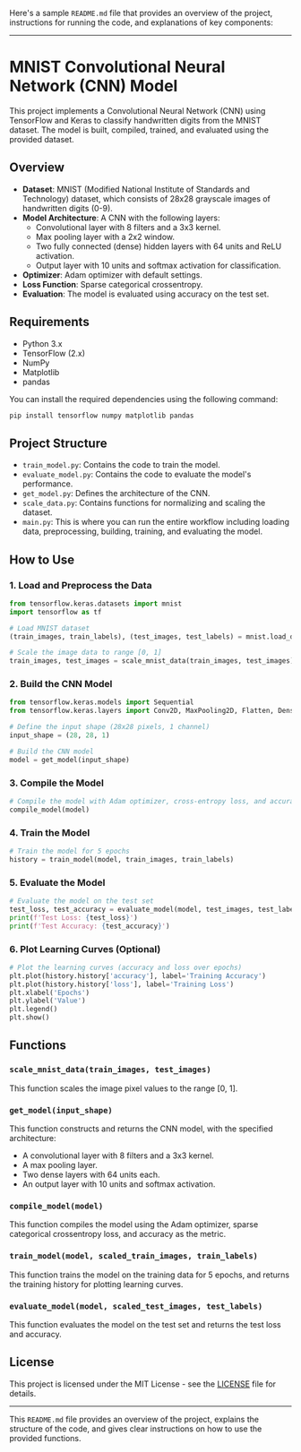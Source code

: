 Here's a sample `README.md` file that provides an overview of the project, instructions for running the code, and explanations of key components:

---

# MNIST Convolutional Neural Network (CNN) Model

This project implements a Convolutional Neural Network (CNN) using TensorFlow and Keras to classify handwritten digits from the MNIST dataset. The model is built, compiled, trained, and evaluated using the provided dataset.

## Overview

- **Dataset**: MNIST (Modified National Institute of Standards and Technology) dataset, which consists of 28x28 grayscale images of handwritten digits (0-9).
- **Model Architecture**: A CNN with the following layers:
  - Convolutional layer with 8 filters and a 3x3 kernel.
  - Max pooling layer with a 2x2 window.
  - Two fully connected (dense) hidden layers with 64 units and ReLU activation.
  - Output layer with 10 units and softmax activation for classification.
- **Optimizer**: Adam optimizer with default settings.
- **Loss Function**: Sparse categorical crossentropy.
- **Evaluation**: The model is evaluated using accuracy on the test set.

## Requirements

- Python 3.x
- TensorFlow (2.x)
- NumPy
- Matplotlib
- pandas

You can install the required dependencies using the following command:

```bash
pip install tensorflow numpy matplotlib pandas
```

## Project Structure

- `train_model.py`: Contains the code to train the model.
- `evaluate_model.py`: Contains the code to evaluate the model's performance.
- `get_model.py`: Defines the architecture of the CNN.
- `scale_data.py`: Contains functions for normalizing and scaling the dataset.
- `main.py`: This is where you can run the entire workflow including loading data, preprocessing, building, training, and evaluating the model.
  
## How to Use

### 1. Load and Preprocess the Data

```python
from tensorflow.keras.datasets import mnist
import tensorflow as tf

# Load MNIST dataset
(train_images, train_labels), (test_images, test_labels) = mnist.load_data()

# Scale the image data to range [0, 1]
train_images, test_images = scale_mnist_data(train_images, test_images)
```

### 2. Build the CNN Model

```python
from tensorflow.keras.models import Sequential
from tensorflow.keras.layers import Conv2D, MaxPooling2D, Flatten, Dense

# Define the input shape (28x28 pixels, 1 channel)
input_shape = (28, 28, 1)

# Build the CNN model
model = get_model(input_shape)
```

### 3. Compile the Model

```python
# Compile the model with Adam optimizer, cross-entropy loss, and accuracy metric
compile_model(model)
```

### 4. Train the Model

```python
# Train the model for 5 epochs
history = train_model(model, train_images, train_labels)
```

### 5. Evaluate the Model

```python
# Evaluate the model on the test set
test_loss, test_accuracy = evaluate_model(model, test_images, test_labels)
print(f'Test Loss: {test_loss}')
print(f'Test Accuracy: {test_accuracy}')
```

### 6. Plot Learning Curves (Optional)

```python
# Plot the learning curves (accuracy and loss over epochs)
plt.plot(history.history['accuracy'], label='Training Accuracy')
plt.plot(history.history['loss'], label='Training Loss')
plt.xlabel('Epochs')
plt.ylabel('Value')
plt.legend()
plt.show()
```

## Functions

### `scale_mnist_data(train_images, test_images)`
This function scales the image pixel values to the range [0, 1].

### `get_model(input_shape)`
This function constructs and returns the CNN model, with the specified architecture:
- A convolutional layer with 8 filters and a 3x3 kernel.
- A max pooling layer.
- Two dense layers with 64 units each.
- An output layer with 10 units and softmax activation.

### `compile_model(model)`
This function compiles the model using the Adam optimizer, sparse categorical crossentropy loss, and accuracy as the metric.

### `train_model(model, scaled_train_images, train_labels)`
This function trains the model on the training data for 5 epochs, and returns the training history for plotting learning curves.

### `evaluate_model(model, scaled_test_images, test_labels)`
This function evaluates the model on the test set and returns the test loss and accuracy.

## License

This project is licensed under the MIT License - see the [LICENSE](LICENSE) file for details.

---

This `README.md` file provides an overview of the project, explains the structure of the code, and gives clear instructions on how to use the provided functions.
